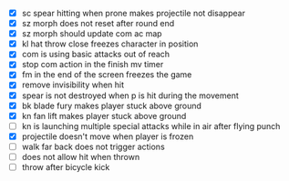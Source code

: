 - [x] sc spear hitting when prone makes projectile not disappear
- [x] sz morph does not reset after round end
- [x] sz morph should update com ac map
- [x] kl hat throw close freezes character in position
- [x] com is using basic attacks out of reach
- [x] stop com action in the finish mv timer
- [x] fm in the end of the screen freezes the game
- [x] remove invisibility when hit
- [x] spear is not destroyed when p is hit during the movement
- [x] bk blade fury makes player stuck above ground
- [x] kn fan lift makes player stuck above ground
- [ ] kn is launching multiple special attacks while in air after flying punch
- [x] projectile doesn't move when player is frozen
- [ ] walk far back does not trigger actions
- [ ] does not allow hit when thrown
- [ ] throw after bicycle kick